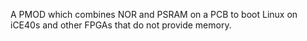 A PMOD which combines NOR and PSRAM on a PCB to boot Linux on iCE40s and other FPGAs that do not provide memory.
